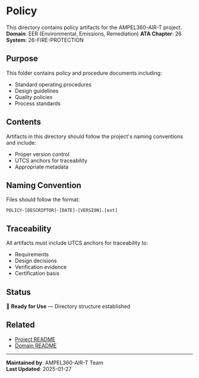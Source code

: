 # Policy
This directory contains policy artifacts for the AMPEL360-AIR-T project.
**Domain**: EER (Environmental, Emissions, Remediation)
**ATA Chapter**: 26
**System**: 26-FIRE-PROTECTION

## Purpose
This folder contains policy and procedure documents including:
- Standard operating procedures
- Design guidelines
- Quality policies
- Process standards

## Contents
Artifacts in this directory should follow the project's naming conventions and include:
- Proper version control
- UTCS anchors for traceability
- Appropriate metadata

## Naming Convention
Files should follow the format:
```
POLICY-[DESCRIPTOR]-[DATE]-[VERSION].[ext]
```

## Traceability
All artifacts must include UTCS anchors for traceability to:
- Requirements
- Design decisions
- Verification evidence
- Certification basis

## Status
🚧 **Ready for Use** — Directory structure established

## Related
- [Project README](../../README.md)
- [Domain README](../../../README.md)

---
**Maintained by**: AMPEL360-AIR-T Team  
**Last Updated**: 2025-01-27
